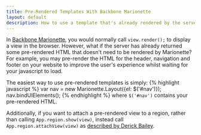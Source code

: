 ```yaml
---
title: Pre-Rendered Templates With Backbone Marionette
layout: default
description: How to use a template that's already rendered by the server in Backbone.Marionette
---
```


In [Backbone Marionette](http://marionettejs.com/), you would normally call
`view.render();` to display a view in the browser. However, what if the server
has already returned some pre-rendered HTML that doesn't need to be rendered
by Marionette? For example, you may pre-render the HTML for the header,
navigation and footer on your website to improve the user's experience whilst
waiting for your javascript to load.

The easiest way to use pre-rendered templates is simply:
{% highlight javascript %}
var nav = new Marionette.Layout({el: $('#nav')});
nav.bindUIElements();
{% endhighlight %}
where `$('#nav')` contains your pre-rendered HTML.

Additionally, if you want to attach a pre-rendered view to a region, rather
than calling `App.region.show(view)`, instead call
`App.region.attachView(view)` as [described by Derick Bailey](https://github.com/marionettejs/backbone.marionette/issues/343#issuecomment-10411387).
